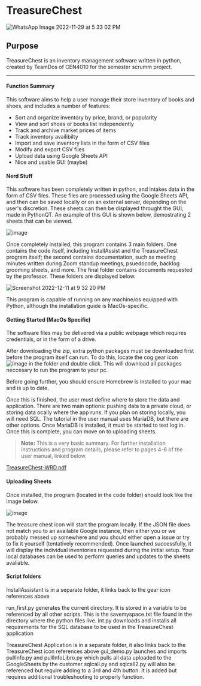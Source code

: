 # TreasureChest

![WhatsApp Image 2022-11-29 at 5 33 02 PM](https://user-images.githubusercontent.com/46247477/204969588-af16b278-c76c-49a7-a750-a71515e42f6c.jpeg)

## Purpose
TreasureChest is an inventory management software written in python, created by TeamDos of CEN4010 for the semester scrumm project.

---

#### Function Summary

This software aims to help a user manage their store inventory of books and shoes, and includes a number of features:
- Sort and organize inventory by price, brand, or popularity
- View and sort shoes or books list independently
- Track and archive market prices of items
- Track inventory availibilty
- Import and save inventory lists in the form of CSV files
- Modify and export CSV files
- Upload data using Google Sheets API
- Nice and usable GUI (maybe)



#### Nerd Stuff
This software has been completely written in python, and intakes data in the form of CSV files. These files are processed using the Google Sheets API, and then can be saved locally or on an external server, depending on the user's discretion. These sheets can then be displayed throught the GUI, made in PythonQT. An example of this GUI is shown below, demostrating 2 sheets that can be viewed.

![image](https://user-images.githubusercontent.com/46247477/206955461-76119a06-a86d-479e-b14d-17e34636e765.png)

Once completely installed, this program contains 3 main folders. One contains the code itself, including InstallAssist and the TreasureChest program itself; the second contains documentation, such as meeting minutes written during Zoom standup meetings, psuedocode, backlog grooming sheets, and more. The final folder contains documents requested by the professor. These folders are displayed below.

![Screenshot 2022-12-11 at 9 32 20 PM](https://user-images.githubusercontent.com/46247477/206955578-95ba7b03-b116-4ec5-a078-eaa564040cc8.png)

This program is capable of running on any machine/os equipped with Python, although the installation guide is MacOs-specific.



#### Getting Started (MacOs Specific)
The software files may be delivered via a public webpage which requires credentials, or in the form of a drive.

After downloading the zip, extra python packages must be downloaded first before the program itself can run. To do this, locate the cog gear icon ![image](https://user-images.githubusercontent.com/46247477/206955647-35e2c91c-1044-4e3b-a863-ec9a0bd76f96.png)
in the folder and double click. This will download all packages neccesary to run the program to your pc. 

Before going further, you should ensure Homebrew is installed to your mac and is up to date.

Once this is finished, the user must define where to store the data and application. There are two main options: pushing data to a private cloud, or storing data ocally where the app runs. If you plan on storing locally, you will need SQL. The tutorial in the user manual uses MariaDB, but there are other options. Once MariaDB is installed, it must be started to test log in. Once this is complete, you can move on to uploading sheets.

> **Note:** This is a very basic summary. For further installation instructions and program details, please refer to pages 4-6 of the user manual, linked below.


[TreasureChest-WRD.pdf](https://github.com/tyrie592/TeamDos-projectbase/files/10204440/TreasureChest-WRD.pdf)



#### Uploading Sheets

Once installed, the program (located in the code folder) should look like the image below.

![image](https://user-images.githubusercontent.com/46247477/206957506-3cc1b614-c055-4f6b-ab3c-55a851d5ae67.png)

The treasure chest icon will start the program locally. If the JSON file does not match you to an available Google instance, then either you or we probably messed up somewhere and you should either open a issue or try to fix it yourself (tentatively recommended). Once launched successfully, it will display the individual inventories requested during the initial setup. Your local databases can be used to perform queries and updates to the sheets avaliable.

#### Script folders

InstallAssistant is in a separate folder, it links back to the gear icon references above

run_first.py generates the current directory. It is stored in a variable to be referenced by all other scripts. This is the savemyspace.txt file found in the directory where the python files live.
int.py downloads and installs all requirements for the SQL database to be used in the TreasureChest application

TreasureChest Application is in a separate folder, it also links back to the TreasureChest icon references above
gui_demo.py launches and imports pullInfo.py and pullInfoLibro.py which pulls all data uploaded to the GoogleSheets by the customer
sqlcall.py and sqlcall2.py will also be referenced but require adding to a 3rd and 4th button. It is added but requires additional troubleshooting to properly function.







